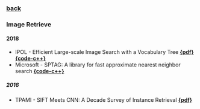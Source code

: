 ### [back](README.md)

### Image Retrieve
#### 2018
- IPOL - Efficient Large-scale Image Search with a Vocabulary Tree  [**{pdf}**](http://www.ipol.im/pub/art/2018/199/article.pdf)  [**{code-c++}**](https://github.com/fragofer/voctree)
- Microsoft - SPTAG: A library for fast approximate nearest neighbor search [**{code-c++}**](https://github.com/microsoft/SPTAG)

##### 2016
- TPAMI - SIFT Meets CNN: A Decade Survey of Instance Retrieval [**{pdf}**](https://arxiv.org/pdf/1608.01807.pdf)
